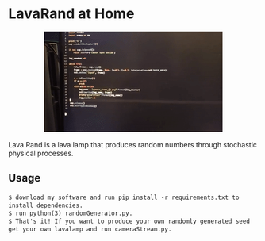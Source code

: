 # LavaRand at Home

<div align="center">
  <kbd>
    <img src="https://github.com/SriLikesToSing/LavaRand/blob/main/cryptoLamp/lavaRand.gif" />
  </kbd>
</div>


Lava Rand is a lava lamp that produces random numbers through stochastic physical processes.

## Usage

```
$ download my software and run pip install -r requirements.txt to install dependencies.
$ run python(3) randomGenerator.py. 
$ That's it! If you want to produce your own randomly generated seed get your own lavalamp and run cameraStream.py.

```




